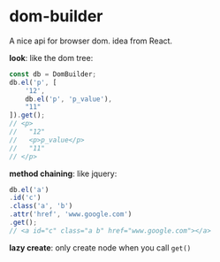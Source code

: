 # dom-builder

A nice api for browser dom. idea from React.

**look**: like the dom tree:

``` js
const db = DomBuilder;
db.el('p', [
    '12',
    db.el('p', 'p_value'),
    "11"
]).get();
// <p>
//   "12"
//   <p>p_value</p>
//   "11"
// </p>
```

**method chaining**: like jquery:

``` js
db.el('a')
.id('c')
.class('a', 'b')
.attr('href', 'www.google.com')
.get();
// <a id="c" class="a b" href="www.google.com"></a>
```

**lazy create**: only create node when you call `get()`
